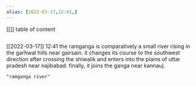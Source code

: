 ```yaml
---
alias: [2022-03-17,12:41,]
---
```

[[]]
table of content
```toc
```

[[2022-03-17]] 12:41
the ramganga is comparatively a small river rising in the garhwal hills near gairsain.
it changes its course to the southwest direction after crossing the shiwalik and enters into the plains of uttar pradesh near najibabad.
finally, it joins the ganga near kannauj.
```query
"ramganga river"
```
